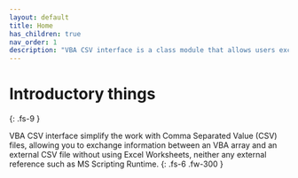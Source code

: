 ```yaml
---
layout: default
title: Home
has_children: true
nav_order: 1
description: "VBA CSV interface is a class module that allows users exchange data between VBA arrays and CSV files at high speed."
---
```


# Introductory things
{: .fs-9 }

VBA CSV interface simplify the work with Comma Separated Value (CSV) files, allowing you to exchange information between an VBA array and an external CSV file without using Excel Worksheets, neither any external reference such as MS Scripting Runtime.
{: .fs-6 .fw-300 }